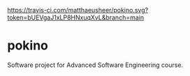 https://travis-ci.com/matthaeusheer/pokino.svg?token=bUEVgaJ1xLP8HNxuqXvL&branch=main

# pokino
Software project for Advanced Software Engineering course.
